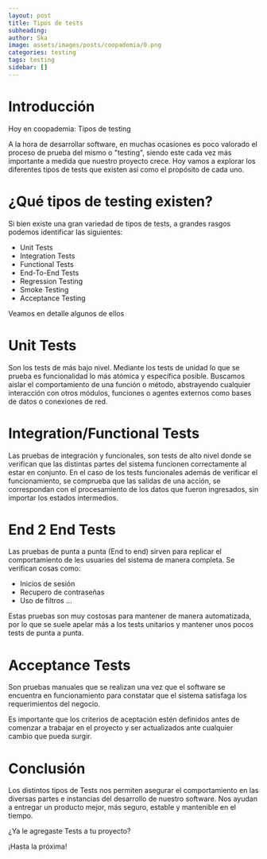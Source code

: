 ```yaml
---
layout: post
title: Tipos de tests
subheading: 
author: Ska
image: assets/images/posts/coopademia/0.png
categories: testing
tags: testing
sidebar: []
---
```

# Introducción
Hoy en coopademia: Tipos de testing

A la hora de desarrollar software, en muchas ocasiones es poco valorado el proceso de prueba del mismo o "testing", siendo este cada vez más importante a medida que nuestro proyecto crece. Hoy vamos a explorar los diferentes tipos de tests que existen así como el propósito de cada uno.

# ¿Qué tipos de testing existen?

Si bien existe una gran variedad de tipos de tests, a grandes rasgos podemos identificar las siguientes:

- Unit Tests
- Integration Tests
- Functional Tests
- End-To-End Tests
- Regression Testing
- Smoke Testing
- Acceptance Testing

Veamos en detalle algunos de ellos

# Unit Tests

Son los tests de más bajo nivel. Mediante los tests de unidad lo que se prueba es funcionalidad lo más atómica y específica posible. Buscamos aislar el comportamiento de una función o método, abstrayendo cualquier interacción con otros módulos, funciones o agentes externos como bases de datos o conexiones de red.

# Integration/Functional Tests

Las pruebas de integración y funcionales, son tests de alto nivel donde se verifican que las distintas partes del sistema funcionen correctamente al estar en conjunto. En el caso de los tests funcionales además de verificar el funcionamiento, se comprueba que las salidas de una acción, se correspondan con el procesamiento de los datos que fueron ingresados, sin importar los estados intermedios.


# End 2 End Tests

Las pruebas de punta a punta (End to end) sirven para replicar el comportamiento de les usuaries del sistema de manera completa. Se verifican cosas como:

- Inicios de sesión
- Recupero de contraseñas
- Uso de filtros
...

Estas pruebas son muy costosas para mantener de manera automatizada, por lo que se suele apelar más a los tests unitarios y mantener unos pocos tests de punta a punta.

# Acceptance Tests

Son pruebas manuales que se realizan una vez que el software se encuentra en funcionamiento para constatar que el sistema satisfaga los requerimientos del negocio.

Es importante que los criterios de aceptación estén definidos antes de comenzar a trabajar en el proyecto y ser actualizados ante cualquier cambio que pueda surgir.

# Conclusión

Los distintos tipos de Tests nos permiten asegurar el comportamiento en las diversas partes e instancias del desarrollo de nuestro software. Nos ayudan a entregar un producto mejor, más seguro, estable y mantenible en el tiempo.

¿Ya le agregaste Tests a tu proyecto?

¡Hasta la próxima!

